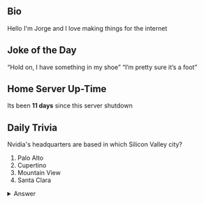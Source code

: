 ## Bio

Hello I'm Jorge and I love making things for the internet

## Joke of the Day

“Hold on, I have something in my shoe”  “I’m pretty sure it’s a foot”

## Home Server Up-Time

Its been **11 days** since this server shutdown


## Daily Trivia

Nvidia&#039;s headquarters are based in which Silicon Valley city?
 1. Palo Alto
 2. Cupertino
 3. Mountain View
 4. Santa Clara

<details>
  <summary>Answer</summary>
  Santa Clara
</details>

